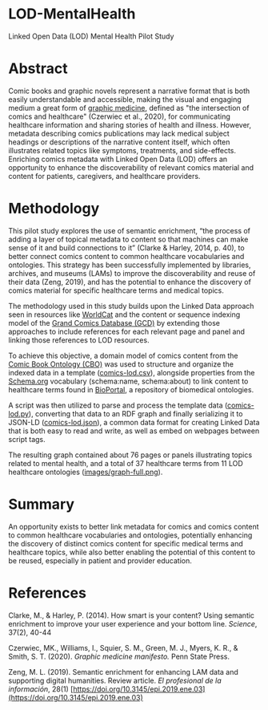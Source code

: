 # LOD-MentalHealth
Linked Open Data (LOD) Mental Health Pilot Study

# Abstract

Comic books and graphic novels represent a narrative format that is both easily understandable and accessible, making the visual and engaging medium a great form of [graphic medicine](https://www.graphicmedicine.org), defined as "the intersection of comics and healthcare" (Czerwiec et al., 2020), for communicating healthcare information and sharing stories of health and illness. However, metadata describing comics publications may lack medical subject headings or descriptions of the narrative content itself, which often illustrates related topics like symptoms, treatments, and side-effects. Enriching comics metadata with Linked Open Data (LOD) offers an opportunity to enhance the discoverability of relevant comics material and content for patients, caregivers, and healthcare providers.

# Methodology

This pilot study explores the use of semantic enrichment, “the process of adding a layer of topical metadata to content so that machines can make sense of it and build connections to it” (Clarke & Harley, 2014, p. 40), to better connect comics content to common healthcare vocabularies and ontologies. This strategy has been successfully implemented by libraries, archives, and museums (LAMs) to improve the discoverability and reuse of their data (Zeng, 2019), and has the potential to enhance the discovery of comics material for specific healthcare terms and medical topics.

The methodology used in this study builds upon the Linked Data approach seen in resources like [WorldCat](https://www.worldcat.org/title/states-of-mind/oclc/1057775520) and the content or sequence indexing model of the [Grand Comics Database (GCD)](https://www.comics.org/issue/1963646/) by extending those approaches to include references for each relevant page and panel and linking those references to LOD resources.

To achieve this objective, a domain model of comics content from the [Comic Book Ontology (CBO)](https://comicmeta.org/cbo/) was used to structure and organize the indexed data in a template ([comics-lod.csv](data/comics-lod.csv)), alongside properties from the [Schema.org](https://schema.org/) vocabulary (schema:name, schema:about) to link content to healthcare terms found in [BioPortal](https://bioportal.bioontology.org/), a repository of biomedical ontologies.

A script was then utilized to parse and process the template data ([comics-lod.py](scripts/comics-lod.py)), converting that data to an RDF graph and finally serializing it to JSON-LD ([comics-lod.json](comics-lod.json)), a common data format for creating Linked Data that is both easy to read and write, as well as embed on webpages between script tags.

The resulting graph contained about 76 pages or panels illustrating topics related to mental health, and a total of 37 healthcare terms from 11 LOD healthcare ontologies ([images/graph-full.png](images/graph-full.png)).

# Summary

An opportunity exists to better link metadata for comics and comics content to common healthcare vocabularies and ontologies, potentially enhancing the discovery of distinct comics content for specific medical terms and healthcare topics, while also better enabling the potential of this content to be reused, especially in patient and provider education.

# References

Clarke, M., & Harley, P. (2014). How smart is your content? Using semantic enrichment to improve your user experience and your bottom line. 
*Science*, 37(2), 40-44

Czerwiec, MK., Williams, I., Squier, S. M., Green, M. J., Myers, K. R., & Smith, S. T. (2020). *Graphic medicine manifesto.* Penn State Press.

Zeng, M. L. (2019). Semantic enrichment for enhancing LAM data and supporting digital humanities. Review article. *El profesional de la información*, 28(1) [https://doi.org/10.3145/epi.2019.ene.03](https://doi.org/10.3145/epi.2019.ene.03)
